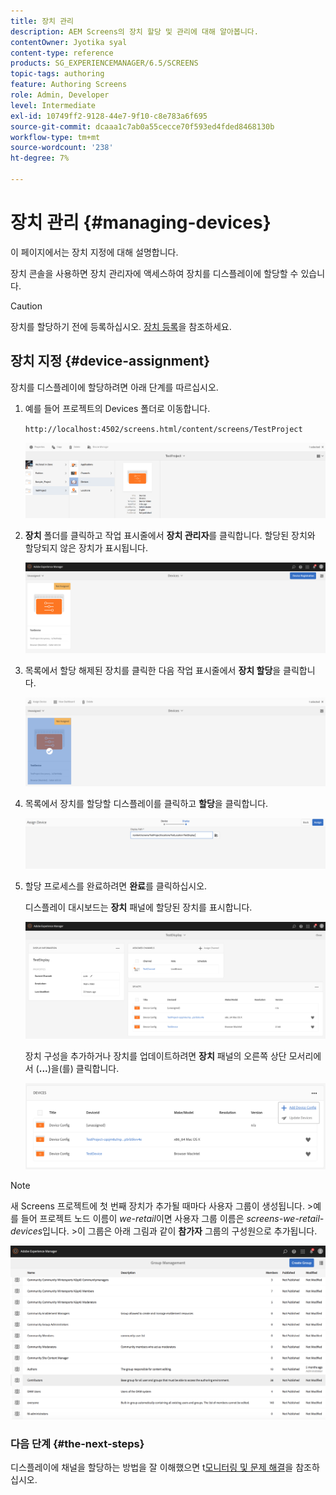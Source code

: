 ```yaml
---
title: 장치 관리
description: AEM Screens의 장치 할당 및 관리에 대해 알아봅니다.
contentOwner: Jyotika syal
content-type: reference
products: SG_EXPERIENCEMANAGER/6.5/SCREENS
topic-tags: authoring
feature: Authoring Screens
role: Admin, Developer
level: Intermediate
exl-id: 10749ff2-9128-44e7-9f10-c8e783a6f695
source-git-commit: dcaaa1c7ab0a55cecce70f593ed4fded8468130b
workflow-type: tm+mt
source-wordcount: '238'
ht-degree: 7%

---
```


# 장치 관리 {#managing-devices}

이 페이지에서는 장치 지정에 대해 설명합니다.

장치 콘솔을 사용하면 장치 관리자에 액세스하여 장치를 디스플레이에 할당할 수 있습니다.

>[!CAUTION]
>
>장치를 할당하기 전에 등록하십시오. [장치 등록](device-registration.md)을 참조하세요.

## 장치 지정 {#device-assignment}

장치를 디스플레이에 할당하려면 아래 단계를 따르십시오.

1. 예를 들어 프로젝트의 Devices 폴더로 이동합니다.

   `http://localhost:4502/screens.html/content/screens/TestProject`

   ![chlimage_1-32](assets/chlimage_1-32.png)

1. **장치** 폴더를 클릭하고 작업 표시줄에서 **장치 관리자**&#x200B;를 클릭합니다. 할당된 장치와 할당되지 않은 장치가 표시됩니다.

   ![chlimage_1-33](assets/chlimage_1-33.png)

1. 목록에서 할당 해제된 장치를 클릭한 다음 작업 표시줄에서 **장치 할당**&#x200B;을 클릭합니다.

   ![chlimage_1-34](assets/chlimage_1-34.png)

1. 목록에서 장치를 할당할 디스플레이를 클릭하고 **할당**&#x200B;을 클릭합니다.

   ![chlimage_1-35](assets/chlimage_1-35.png)

1. 할당 프로세스를 완료하려면 **완료**&#x200B;를 클릭하십시오.


   디스플레이 대시보드는 **장치** 패널에 할당된 장치를 표시합니다.

   ![chlimage_1-37](assets/chlimage_1-37.png)

   장치 구성을 추가하거나 장치를 업데이트하려면 **장치** 패널의 오른쪽 상단 모서리에서 (**...**)을(를) 클릭합니다.

   ![chlimage_1-38](assets/chlimage_1-38.png)

>[!NOTE]
>
>새 Screens 프로젝트에 첫 번째 장치가 추가될 때마다 사용자 그룹이 생성됩니다.
>&#x200B;>예를 들어 프로젝트 노드 이름이 *we-retail*&#x200B;이면 사용자 그룹 이름은 *screens-we-retail-devices*입니다.
>&#x200B;>이 그룹은 아래 그림과 같이 **참가자** 그룹의 구성원으로 추가됩니다.

![chlimage_1-39](assets/chlimage_1-39.png)

### 다음 단계 {#the-next-steps}

디스플레이에 채널을 할당하는 방법을 잘 이해했으면 t[모니터링 및 문제 해결](monitoring-screens.md)을 참조하십시오.
